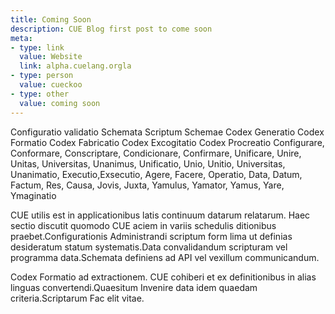 ```yaml
---
title: Coming Soon
description: CUE Blog first post to come soon
meta:
- type: link
  value: Website
  link: alpha.cuelang.orgla
- type: person
  value: cueckoo
- type: other
  value: coming soon
---
```


Configuratio validatio Schemata Scriptum Schemae Codex Generatio Codex Formatio Codex Fabricatio Codex Excogitatio Codex Procreatio Configurare, Conformare, Conscriptare, Condicionare, Confirmare, Unificare, Unire, Unitas, Universitas, Unanimus, Unificatio, Unio, Unitio, Universitas, Unanimatio, Executio,Exsecutio, Agere, Facere, Operatio, Data, Datum, Factum, Res, Causa, Jovis, Juxta, Yamulus, Yamator, Yamus, Yare, Ymaginatio

CUE utilis est in applicationibus latis continuum datarum relatarum. Haec sectio discutit quomodo CUE aciem in variis schedulis ditionibus praebet.Configurationis Administrandi scriptum form lima ut definias desideratum statum systematis.Data convalidandum scripturam vel programma data.Schemata definiens ad API vel vexillum communicandum.

Codex Formatio ad extractionem. CUE cohiberi et ex definitionibus in alias linguas convertendi.Quaesitum
Invenire data idem quaedam criteria.Scriptarum Fac elit vitae.